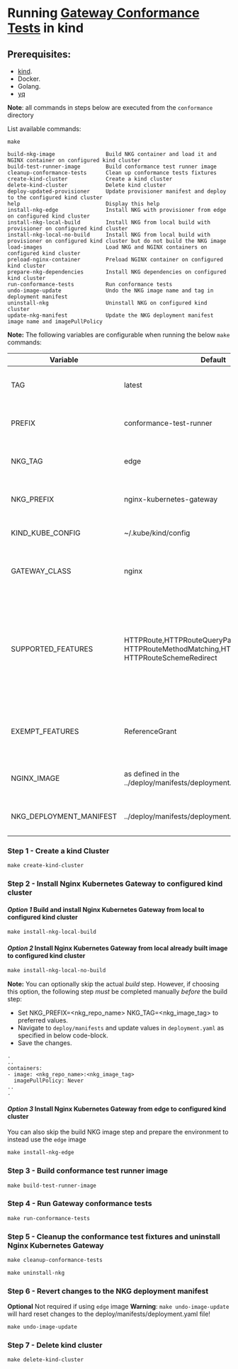 # Running [Gateway Conformance Tests](https://gateway-api.sigs.k8s.io/concepts/conformance/#3-conformance-tests) in kind

## Prerequisites:

* [kind](https://kind.sigs.k8s.io/).
* Docker.
* Golang.
* [yq](https://github.com/mikefarah/yq/#install)

**Note**: all commands in steps below are executed from the ```conformance``` directory

List available commands:

```shell
make
```

```
build-nkg-image                Build NKG container and load it and NGINX container on configured kind cluster
build-test-runner-image        Build conformance test runner image
cleanup-conformance-tests      Clean up conformance tests fixtures
create-kind-cluster            Create a kind cluster
delete-kind-cluster            Delete kind cluster
deploy-updated-provisioner     Update provisioner manifest and deploy to the configured kind cluster
help                           Display this help
install-nkg-edge               Install NKG with provisioner from edge on configured kind cluster
install-nkg-local-build        Install NKG from local build with provisioner on configured kind cluster
install-nkg-local-no-build     Install NKG from local build with provisioner on configured kind cluster but do not build the NKG image
load-images                    Load NKG and NGINX containers on configured kind cluster
preload-nginx-container        Preload NGINX container on configured kind cluster
prepare-nkg-dependencies       Install NKG dependencies on configured kind cluster
run-conformance-tests          Run conformance tests
undo-image-update              Undo the NKG image name and tag in deployment manifest
uninstall-nkg                  Uninstall NKG on configured kind cluster
update-nkg-manifest            Update the NKG deployment manifest image name and imagePullPolicy
```

**Note:** The following variables are configurable when running the below `make` commands:

| Variable  | Default | Description |
| ------------- | ------------- | ------------- |
| TAG | latest  | The tag for the conformance test image |
| PREFIX | conformance-test-runner | The prefix for the conformance test image |
| NKG_TAG  | edge  | The tag for the locally built NKG image |
| NKG_PREFIX | nginx-kubernetes-gateway  | The prefix for the locally built NKG image |
| KIND_KUBE_CONFIG |  ~/.kube/kind/config | The location of the kubeconfig |
| GATEWAY_CLASS | nginx | The gateway class that should be used for the tests |
| SUPPORTED_FEATURES | HTTPRoute,HTTPRouteQueryParamMatching, HTTPRouteMethodMatching,HTTPRoutePortRedirect, HTTPRouteSchemeRedirect | The supported features that should be tested by the conformance tests. Ensure the list is comma separated with no spaces. |
| EXEMPT_FEATURES | ReferenceGrant | The features that should not be tested by the conformance tests |
| NGINX_IMAGE | as defined in the ../deploy/manifests/deployment.yaml file  | The NGINX image for the NKG deployments |
| NKG_DEPLOYMENT_MANIFEST | ../deploy/manifests/deployment.yaml | The location of the NKG deployment manifest |

### Step 1 - Create a kind Cluster

```makefile
make create-kind-cluster
```
### Step 2 - Install Nginx Kubernetes Gateway to configured kind cluster

#### *Option 1* Build and install Nginx Kubernetes Gateway from local to configured kind cluster
```makefile
make install-nkg-local-build
```
#### *Option 2* Install Nginx Kubernetes Gateway from local already built image to configured kind cluster
```makefile
make install-nkg-local-no-build
```
**Note:** You can optionally skip the actual *build* step. However, if choosing 
this option, the following step *must* be completed manually *before* the build step:
 * Set NKG_PREFIX=<nkg_repo_name> NKG_TAG=<nkg_image_tag> to preferred values.
 * Navigate to `deploy/manifests` and update values in `deployment.yaml` as specified in below code-block.
 * Save the changes.
 ```
 .
 ..
 containers:
 - image: <nkg_repo_name>:<nkg_image_tag>
   imagePullPolicy: Never
 ..
 .
 ```
#### *Option 3* Install Nginx Kubernetes Gateway from edge to configured kind cluster
You can also skip the build NKG image step and prepare the environment to instead use the `edge` image

```makefile
make install-nkg-edge
```

### Step 3 - Build conformance test runner image
```makefile
make build-test-runner-image
```

### Step 4 - Run Gateway conformance tests
```makefile
make run-conformance-tests
```

### Step 5 - Cleanup the conformance test fixtures and uninstall Nginx Kubernetes Gateway
```makefile
make cleanup-conformance-tests
```
```makefile
make uninstall-nkg
```

### Step 6 - Revert changes to the NKG deployment manifest
**Optional** Not required if using `edge` image
**Warning**: `make undo-image-update` will hard reset changes to the deploy/manifests/deployment.yaml file!
```makefile
make undo-image-update
```

### Step 7 - Delete kind cluster
```makefile
make delete-kind-cluster
```
